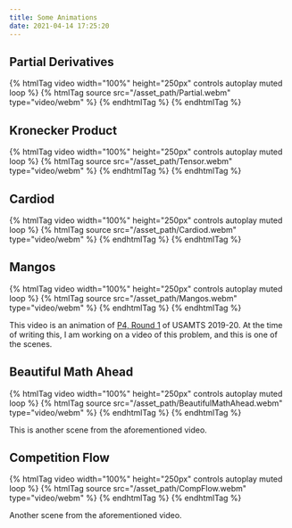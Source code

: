 ```yaml
---
title: Some Animations
date: 2021-04-14 17:25:20
---
```


## Partial Derivatives

{% htmlTag video width="100%" height="250px" controls autoplay muted loop %} {% htmlTag source src="/asset_path/Partial.webm" type="video/webm" %} {% endhtmlTag %} {% endhtmlTag %}

## Kronecker Product

{% htmlTag video width="100%" height="250px" controls autoplay muted loop %} {% htmlTag source src="/asset_path/Tensor.webm" type="video/webm" %} {% endhtmlTag %} {% endhtmlTag %}

## Cardiod

{% htmlTag video width="100%" height="250px" controls autoplay muted loop %} {% htmlTag source src="/asset_path/Cardiod.webm" type="video/webm" %} {% endhtmlTag %} {% endhtmlTag %}

## Mangos

{% htmlTag video width="100%" height="250px" controls autoplay muted loop %} {% htmlTag source src="/asset_path/Mangos.webm" type="video/webm" %} {% endhtmlTag %} {% endhtmlTag %}

This video is an animation of [P4, Round 1](https://usamts.org/Tests/Problems_31_1.pdf) of USAMTS 2019-20. At the time of writing this, I am working on a video of this problem, and this is one of the scenes. 

## Beautiful Math Ahead

{% htmlTag video width="100%" height="250px" controls autoplay muted loop %} {% htmlTag source src="/asset_path/BeautifulMathAhead.webm" type="video/webm" %} {% endhtmlTag %} {% endhtmlTag %}

This is another scene from the aforementioned video.

## Competition Flow

{% htmlTag video width="100%" height="250px" controls autoplay muted loop %} {% htmlTag source src="/asset_path/CompFlow.webm" type="video/webm" %} {% endhtmlTag %} {% endhtmlTag %}

Another scene from the aforementioned video.